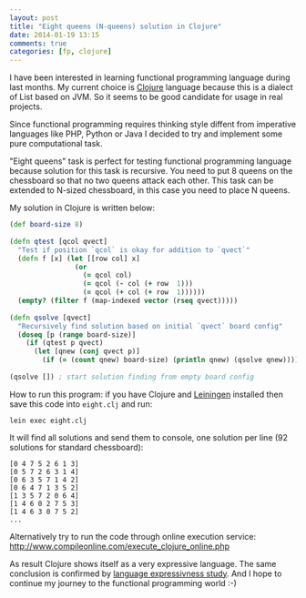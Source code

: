 ```yaml
---
layout: post
title: "Eight queens (N-queens) solution in Clojure"
date: 2014-01-19 13:15
comments: true
categories: [fp, clojure] 
---
```

I have been interested in learning functional programming language 
during last months. My current choice is [Clojure](http://clojure.org/)
language because this is a dialect of List based on JVM. So it seems to
be good candidate for usage in real projects. 

Since functional programming requires thinking style
diffent from imperative languages like PHP, Python or Java I decided to
try and implement some pure computational task.

"Eight queens" task is perfect for testing functional programming
language because solution for this task is recursive. You need to put 8
queens on the chessboard so that no two queens attack each other. This
task can be extended to N-sized chessboard, in this case you need to
place N queens.

My solution in Clojure is written below:

``` clojure
(def board-size 8)
 
(defn qtest [qcol qvect]
  "Test if position `qcol` is okay for addition to `qvect`"
  (defn f [x] (let [[row col] x]
                (or
                  (= qcol col)
                  (= qcol (- col (+ row  1)))
                  (= qcol (+ col (+ row  1))))))
  (empty? (filter f (map-indexed vector (rseq qvect)))))
 
(defn qsolve [qvect]
  "Recursively find solution based on initial `qvect` board config"
  (doseq [p (range board-size)]
    (if (qtest p qvect)
      (let [qnew (conj qvect p)]
        (if (= (count qnew) board-size) (println qnew) (qsolve qnew))))))
 
(qsolve []) ; start solution finding from empty board config
```

How to run this program: if you have Clojure and [Leiningen](http://leiningen.org/) installed
then save this code into `eight.clj` and run:
```
lein exec eight.clj
```

It will find all solutions and send them to console, one solution per
line (92 solutions for standard chessboard):
```
[0 4 7 5 2 6 1 3]
[0 5 7 2 6 3 1 4]
[0 6 3 5 7 1 4 2]
[0 6 4 7 1 3 5 2]
[1 3 5 7 2 0 6 4]
[1 4 6 0 2 7 5 3]
[1 4 6 3 0 7 5 2]
...
```

Alternatively try to run the code through online execution service:
http://www.compileonline.com/execute_clojure_online.php

As result Clojure shows itself as a very expressive language. The same
conclusion is confirmed by 
[language expressivness study](http://www.infoq.com/news/2013/03/Language-Expressiveness).
And I hope to continue my journey to the functional programming world :-)
